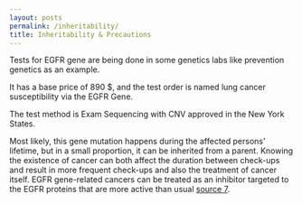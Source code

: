 ```yaml
---
layout: posts
permalink: /inheritability/
title: Inheritability & Precautions
---
```


Tests for EGFR gene are being done in some genetics labs like prevention genetics as an example. 

It has a base price of 890 $, and the test order is named lung cancer susceptibility via the EGFR Gene. 

The test method is Exam Sequencing with CNV approved in the New York States. 

Most likely, this gene mutation happens during the affected persons' lifetime, but in a small proportion, it can be inherited from a parent. Knowing the existence of cancer can both affect the duration between check-ups and result in more frequent check-ups and also the treatment of cancer itself. EGFR gene-related cancers can be treated as an inhibitor targeted to the EGFR proteins that are more active than usual [source 7](https://doi.org/10.1517/14728222.2011.648617).

